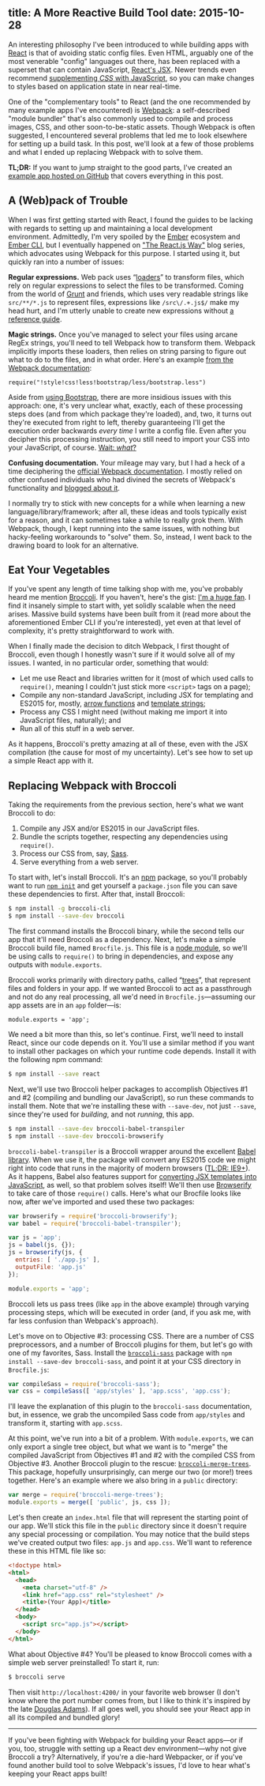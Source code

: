 title: A More Reactive Build Tool
date: 2015-10-28
---

An interesting philosophy I've been introduced to while building apps with [React](https://facebook.github.io/react/) is that of avoiding static config files. Even HTML, arguably one of the most venerable "config" languages out there, has been replaced with a superset that can contain JavaScript, [React's JSX](https://facebook.github.io/jsx/). Newer trends even recommend [supplementing _CSS_ with JavaScript](https://speakerdeck.com/vjeux/react-css-in-js), so you can make changes to styles based on application state in near real-time.

<!-- more -->

One of the "complementary tools" to React (and the one recommended by many example apps I've encountered) is [Webpack](http://webpack.github.io/): a self-described "module bundler" that's also commonly used to compile and process images, CSS, and other soon-to-be-static assets. Though Webpack is often suggested, I encountered several problems that led me to look elsewhere for setting up a build task. In this post, we'll look at a few of those problems and what I ended up replacing Webpack with to solve them.

**TL;DR:** If you want to jump straight to the good parts, I've created an [example app hosted on GitHub](https://github.com/TimGThomas/building-react-with-broccoli) that covers everything in this post.

## A (Web)pack of Trouble

When I was first getting started with React, I found the guides to be lacking with regards to setting up and maintaining a local development environment. Admittedly, I'm very spoiled by the [Ember](http://emberjs.com/) ecosystem and [Ember CLI](http://www.ember-cli.com/), but I eventually happened on ["The React.js Way"](https://blog.risingstack.com/the-react-way-getting-started-tutorial/) blog series, which advocates using Webpack for this purpose. I started using it, but quickly ran into a number of issues:

**Regular expressions.** Web pack uses “[loaders](http://webpack.github.io/docs/using-loaders.html)” to transform files, which rely on regular expressions to select the files to be transformed. Coming from the world of [Grunt](http://gruntjs.com/) and friends, which uses very readable strings like `src/**/*.js` to represent files, expressions like `/src\/.+.js$/` make my head hurt, and I'm utterly unable to create new expressions without [a reference guide](http://www.regular-expressions.info/).

**Magic strings.** Once you've managed to select your files using arcane RegEx strings, you'll need to tell Webpack how to transform them. Webpack implicitly imports these loaders, then relies on string parsing to figure out what to do to the files, and in what order. Here's an example [from the Webpack documentation](http://webpack.github.io/docs/using-loaders.html#loaders-in-require):

    require("!style!css!less!bootstrap/less/bootstrap.less")

Aside from [using Bootstrap](https://vimeo.com/97318798), there are more insidious issues with this approach: one, it's very unclear what, exactly, each of these processing steps does (and from which package they're loaded), and, two, it turns out they're executed from right to left, thereby guaranteeing I'll get the execution order backwards _every time_ I write a config file. Even after you decipher this processing instruction, you still need to import your CSS into your JavaScript, of course. [Wait: _what_?](https://github.com/webpack/css-loader#usage)

**Confusing documentation.** Your mileage may vary, but I had a heck of a time deciphering the [official Webpack documentation](http://webpack.github.io/docs/). I mostly relied on other confused individuals who had divined the secrets of Webpack's functionality and [blogged about it](http://www.christianalfoni.com/articles/2015_04_19_The-ultimate-webpack-setup).

I normally try to stick with new concepts for a while when learning a new language/library/framework; after all, these ideas and tools typically exist for a reason, and it can sometimes take a while to really grok them. With Webpack, though, I kept running into the same issues, with nothing but hacky-feeling workarounds to "solve" them. So, instead, I went back to the drawing board to look for an alternative.

## Eat Your Vegetables

If you've spent any length of time talking shop with me, you've probably heard me mention [Broccoli](https://github.com/broccolijs/broccoli). If you haven't, here's the gist: [I'm a huge fan](https://speakerdeck.com/timgthomas/chocolate-covered-vegetables-tasty-workflows-with-broccoli). I find it insanely simple to start with, yet solidly scalable when the need arises. Massive build systems have been built from it (read more about the aforementioned Ember CLI if you're interested), yet even at that level of complexity, it's pretty straightforward to work with.

When I finally made the decision to ditch Webpack, I first thought of Broccoli, even though I honestly wasn't sure if it would solve all of my issues. I wanted, in no particular order, something that would:

* Let me use React and libraries written for it (most of which used calls to `require()`, meaning I couldn't just stick more `<script>` tags on a page);
* Compile any non-standard JavaScript, including JSX for templating and ES2015 for, mostly, [arrow functions](https://developer.mozilla.org/en-US/docs/Web/JavaScript/Reference/Functions/Arrow_functions) and [template strings](https://developer.mozilla.org/en-US/docs/Web/JavaScript/Reference/template_strings);
* Process any CSS I might need (without making me import it into JavaScript files, naturally); and
* Run all of this stuff in a web server.

As it happens, Broccoli's pretty amazing at all of these, even with the JSX compilation (the cause for most of my uncertainty). Let's see how to set up a simple React app with it.

## Replacing Webpack with Broccoli

Taking the requirements from the previous section, here's what we want Broccoli to do:

1. Compile any JSX and/or ES2015 in our JavaScript files.
2. Bundle the scripts together, respecting any dependencies using `require()`.
3. Process our CSS from, say, [Sass](http://sass-lang.com/).
4. Serve everything from a web server.

To start with, let's install Broccoli. It's an [npm](https://www.npmjs.com/) package, so you'll probably want to run [`npm init`](https://docs.npmjs.com/cli/init) and get yourself a `package.json` file you can save these dependencies to first. After that, install Broccoli:

``` bash
$ npm install -g broccoli-cli
$ npm install --save-dev broccoli
```

The first command installs the Broccoli binary, while the second tells our app that it'll need Broccoli as a dependency. Next, let's make a simple Broccoli build file, named `Brocfile.js`. This file is a [node module](https://nodejs.org/api/modules.html#modules_modules), so we'll be using calls to `require()` to bring in dependencies, and expose any outputs with `module.exports`.

Broccoli works primarily with directory paths, called “[trees](https://github.com/broccolijs/broccoli#plugin-api-specification)”, that represent files and folders in your app. If we wanted Broccoli to act as a passthrough and not do any real processing, all we'd need in `Brocfile.js`—assuming our app assets are in an `app` folder—is:

    module.exports = 'app';

We need a bit more than this, so let's continue. First, we'll need to install React, since our code depends on it. You'll use a similar method if you want to install other packages on which your runtime code depends. Install it with the following npm command:

``` bash
$ npm install --save react
```

Next, we'll use two Broccoli helper packages to accomplish Objectives #1 and #2 (compiling and bundling our JavaScript), so run these commands to install them. Note that we're installing these with `--save-dev`, not just `--save`, since they're used for _building_, and not _running_, this app.

``` bash
$ npm install --save-dev broccoli-babel-transpiler
$ npm install --save-dev broccoli-browserify
```

`broccoli-babel-transpiler` is a Broccoli wrapper around the excellent [Babel library](https://babeljs.io/). When we use it, the package will convert any ES2015 code we might right into code that runs in the majority of modern browsers ([TL;DR: IE9+](https://babeljs.io/docs/faq/)). As it happens, Babel also features support for [converting JSX templates into JavaScript](https://babeljs.io/docs/usage/jsx/), as well, so that problem solves itself! We'll then use [Browserify](http://browserify.org/) to take care of those `require()` calls. Here's what our Brocfile looks like now, after we've imported and used these two packages:

``` js
var browserify = require('broccoli-browserify');
var babel = require('broccoli-babel-transpiler');

var js = 'app';
js = babel(js, {});
js = browserify(js, {
  entries: [ './app.js' ],
  outputFile: 'app.js'
});

module.exports = 'app';
```

Broccoli lets us pass trees (like `app` in the above example) through varying processing steps, which will be executed in order (and, if you ask me, with far less confusion than Webpack's approach).

Let's move on to Objective #3: processing CSS. There are a number of CSS preprocessors, and a number of Broccoli plugins for them, but let's go with one of my favorites, Sass. Install the [`broccoli-sass`](https://github.com/joliss/broccoli-sass) package with `npm install --save-dev broccoli-sass`, and point it at your CSS directory in `Brocfile.js`:

``` js
var compileSass = require('broccoli-sass');
var css = compileSass([ 'app/styles' ], 'app.scss', 'app.css');
```

I'll leave the explanation of this plugin to the `broccoli-sass` documentation, but, in essence, we grab the uncompiled Sass code from `app/styles` and transform it, starting with `app.scss`.

At this point, we've run into a bit of a problem. With `module.exports`, we can only export a single tree object, but what we want is to "merge" the compiled JavaScript from Objectives #1 and #2 with the compiled CSS from Objective #3. Another Broccoli plugin to the rescue: [`broccoli-merge-trees`](https://github.com/joliss/broccoli-merge-trees). This package, hopefully unsurprisingly, can merge our two (or more!) trees together. Here's an example where we also bring in a `public` directory:

``` js
var merge = require('broccoli-merge-trees');
module.exports = merge([ 'public', js, css ]);
```

Let's then create an `index.html` file that will represent the starting point of our app. We'll stick this file in the `public` directory since it doesn't require any special processing or compilation. You may notice that the build steps we've created output two files: `app.js` and `app.css`. We'll want to reference these in this HTML file like so:

``` html
<!doctype html>
<html>
  <head>
    <meta charset="utf-8" />
    <link href="app.css" rel="stylesheet" />
    <title>(Your App)</title>
  </head>
  <body>
    <script src="app.js"></script>
  </body>
</html>
```

What about Objective #4? You'll be pleased to know Broccoli comes with a simple web server preinstalled! To start it, run:

``` bash
$ broccoli serve
```

Then visit `http://localhost:4200/` in your favorite web browser (I don't know where the port number comes from, but I like to think it's inspired by the late [Douglas Adams](https://en.wikipedia.org/wiki/Douglas_Adams)). If all goes well, you should see your React app in all its compiled and bundled glory!

<hr>

If you've been fighting with Webpack for building your React apps—or if you, too, struggle with setting up a React dev environment—why not give Broccoli a try? Alternatively, if you're a die-hard Webpacker, or if you've found another build tool to solve Webpack's issues, I'd love to hear what's keeping your React apps built!
